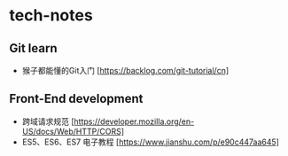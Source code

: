 # tech-notes


## Git learn 
* 猴子都能懂的Git入门 [https://backlog.com/git-tutorial/cn]
## Front-End development
* 跨域请求规范 [https://developer.mozilla.org/en-US/docs/Web/HTTP/CORS]
* ES5、ES6、ES7 电子教程 [https://www.jianshu.com/p/e90c447aa645]
